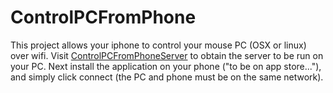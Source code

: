# ControlPCFromPhone

This project allows your iphone to control your mouse PC (OSX or linux) over wifi. Visit [ControlPCFromPhoneServer](https://github.com/olieydt/ControlPCFromPhoneServer)
to obtain the server to be run on your PC. Next install the application on your phone ("to be on app store..."), and simply click connect (the PC
and phone must be on the same network).
